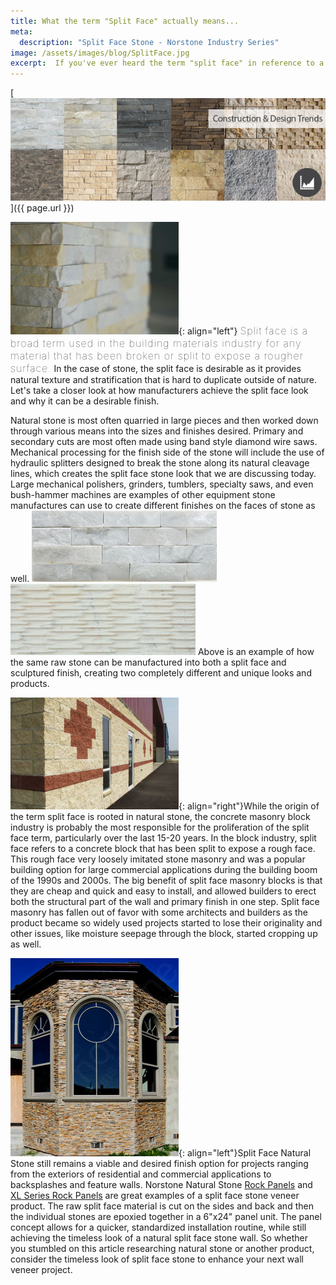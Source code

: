 ```yaml
---
title: What the term "Split Face" actually means...
meta:
  description: "Split Face Stone - Norstone Industry Series"
image: /assets/images/blog/SplitFace.jpg
excerpt:  If you've ever heard the term "split face" in reference to a building material and weren't quite sure what that meant - you're not alone! This is maybe one of the broadest and most over-used terms in the stone industry and can be used to describe almost any product with a natural, unprocessed finish. Today's blog discusses more about what split face means throughout the industry, how split face products are made, and why they might be a good fit for your next project!
---
```


[![](/assets/images/blog/SplitFace.jpg)]({{ page.url }})

![](/assets/images/blog/Split-Face-Stone---Ivory.jpg){: align="left"} <span style="font-size:16px;font-weight:lighter;letter-spacing:1px">Split face is a broad term used in the building materials industry for any material that has been broken or split to expose a rougher surface.</span> In the case of stone, the split face is desirable as it provides natural texture and stratification that is hard to duplicate outside of nature. Let's take a closer look at how manufacturers achieve the split face look and why it can be a desirable finish.

Natural stone is most often quarried in large pieces and then worked down through various means into the sizes and finishes desired. Primary and secondary cuts are most often made using band style diamond wire saws. Mechanical processing for the finish side of the stone will include the use of hydraulic splitters designed to break the stone along its natural cleavage lines, which creates the split face stone look that we are discussing today. Large mechanical polishers, grinders, tumblers, specialty saws, and even bush-hammer machines are examples of other equipment stone manufactures can use to create different finishes on the faces of stone as well.
![](/assets/images/blog/Split-Face-Stone---White-Rock-Panel.jpg)![](/assets/images/blog/Split-Face-Stone---White-Sculptured.jpg)
Above is an example of how the same raw stone can be manufactured into both a split face and sculptured finish, creating two completely different and unique looks and products.

![](/assets/images/blog/Split-Face-Masonry-Block.jpg){: align="right"}While the origin of the term split face is rooted in natural stone, the concrete masonry block industry is probably the most responsible for the proliferation of the split face term, particularly over the last 15-20 years. In the block industry, split face refers to a concrete block that has been split to expose a rough face. This rough face very loosely imitated stone masonry and was a popular building option for large commercial applications during the building boom of the 1990s and 2000s. The big benefit of split face masonry blocks is that they are cheap and quick and easy to install, and allowed builders to erect both the structural part of the wall and primary finish in one step. Split face masonry has fallen out of favor with some architects and builders as the product became so widely used projects started to lose their originality and other issues, like moisture seepage through the block, started cropping up as well.

![](/assets/images/blog/Split-Face-Stone---Ochre-House.jpg){: align="left"}Split Face Natural Stone still remains a viable and desired finish option for projects ranging from the exteriors of residential and commercial applications to backsplashes and feature walls. Norstone Natural Stone [Rock Panels](/products/stacked-stone-cladding/) and [XL Series Rock Panels](/products/thin-stone-veneer-panels/) are great examples of a split face stone veneer product. The raw split face material is cut on the sides and back and then the individual stones are epoxied together in a 6"x24" panel unit. The panel concept allows for a quicker, standardized installation routine, while still achieving the timeless look of a natural split face stone wall. So whether you stumbled on this article researching natural stone or another product, consider the timeless look of split face stone to enhance your next wall veneer project.
